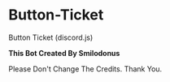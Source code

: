 # Button-Ticket
Button Ticket (discord.js)


**This Bot Created By Smilodonus**

Please Don't Change The Credits. Thank You.
